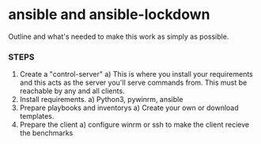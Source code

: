 # ansible and ansible-lockdown

Outline and what's needed to make this work as simply as possible.


### STEPS
1. Create a "control-server"
	a) This is where you install your requirements and this acts as the server you'll serve commands from. This must be reachable by any and all clients.
2. Install requirements.
	a) Python3, pywinrm, ansible
3. Prepare playbooks and inventorys
	a) Create your own or download templates.
4. Prepare the client
	a) configure winrm or ssh to make the client recieve the benchmarks